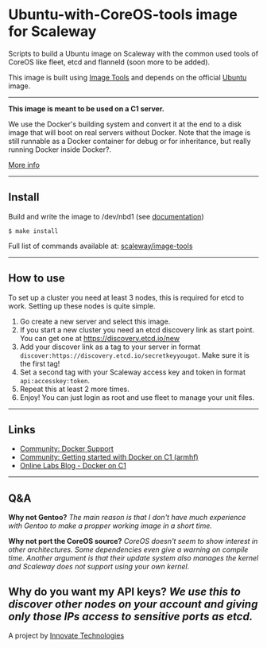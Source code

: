 Ubuntu-with-CoreOS-tools image for Scaleway
========================


Scripts to build a Ubuntu image on Scaleway with the common used tools of CoreOS like fleet, etcd and flanneld (soon more to be added).

This image is built using [Image Tools](https://github.com/scaleway/image-tools) and depends on the official [Ubuntu](https://github.com/scaleway/image-ubuntu) image.

---

**This image is meant to be used on a C1 server.**

We use the Docker's building system and convert it at the end to a disk image that will boot on real servers without Docker. Note that the image is still runnable as a Docker container for debug or for inheritance, but really running Docker inside Docker?.

[More info](https://github.com/scaleway/image-tools#docker-based-builder)

---

Install
-------

Build and write the image to /dev/nbd1 (see [documentation](https://www.scaleway.com/docs/create_an_image_with_docker))

    $ make install

Full list of commands available at: [scaleway/image-tools](https://github.com/scaleway/image-tools/tree/master/scripts#commands)

---

How to use
----------

To set up a cluster you need at least 3 nodes, this is required for etcd to work. Setting up these nodes is quite simple.

1. Go create a new server and select this image.
2. If you start a new cluster you need an etcd discovery link as start point. You can get one at https://discovery.etcd.io/new
3. Add your discover link as a tag to your server in format `discover:https://discovery.etcd.io/secretkeyyougot`. Make sure it is the first tag!
4. Set a second tag with your Scaleway access key and token in format `api:accesskey:token`. 
5. Repeat this at least 2 more times.
6. Enjoy! You can just login as root and use fleet to manage your unit files.

---

Links
-----

- [Community: Docker Support](https://community.cloud.online.net/t/official-docker-support/374?u=manfred)
- [Community: Getting started with Docker on C1 (armhf)](https://community.cloud.online.net/t/getting-started-docker-on-c1-armhf/383?u=manfred)
- [Online Labs Blog - Docker on C1](https://blog.cloud.online.net/2014/10/27/docker-on-c1/)

---


Q&A
---

**Why not Gentoo?** *The main reason is that I don't have much experience with Gentoo to make a propper working image in a short time.*

**Why not port the CoreOS source?** *CoreOS doesn't seem to show interest in other architectures. Some dependencies even give a warning on compile time. Another argument is that their update system also manages the kernel and Scaleway does not support using your own kernel.*

**Why do you want my API keys?** *We use this to discover other nodes on your account and giving only those IPs access to sensitive ports as etcd.*
---

A project by [Innovate Technologies](https://github.com/Innovate-Technologies/)
